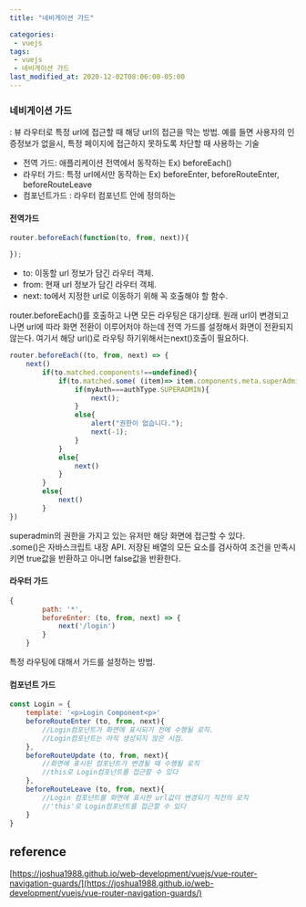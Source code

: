 ```yaml
---
title: "네비게이션 가드"

categories:
 - vuejs
tags:
 - vuejs
 - 네비게이션 가드
last_modified_at: 2020-12-02T08:06:00-05:00
---
```

### 네비게이션 가드
 : 뷰 라우터로 특정 url에 접근할 때 해당 url의 접근을 막는 방법.
 예를 들면 사용자의 인증정보가 없을시, 특정 페이지에 접근하지 못하도록 차단할 때 사용하는 기술
 * 전역 가드: 애플리케이션 전역에서 동작하는 Ex) beforeEach() 
 * 라우터 가드: 특정 url에서만 동작하는 Ex) beforeEnter, beforeRouteEnter, beforeRouteLeave
 * 컴포넌트가드 : 라우터 컴포넌트 안에 정의하는

#### 전역가드
```javascript
router.beforeEach(function(to, from, next)){

});
```
 * to: 이동할 url 정보가 담긴 라우터 객체.
 * from: 현재 url 정보가 담긴 라우터 객체.
 * next: to에서 지정한 url로 이동하기 위해 꼭 호출해야 할 함수.  

router.beforeEach()를 호출하고 나면 모든 라우팅은 대기상태.
원래 url이 변경되고 나면 url에 따라 화면 전환이 이루어저야 하는데 전역 가드를 설정해서 화면이 전환되지 않는다. 여기서 해당 url()로 라우팅 하기위해서는next()호출이 필요하다.

```javascript
router.beforeEach((to, from, next) => {
    next()
        if(to.matched.components!==undefined){
            if(to.matched.some( (item)=> item.components.meta.superAdmin)){
                if(myAuth===authType.SUPERADMIN){
                    next();
                }
                else{
                    alert("권한이 없습니다.");
                    next(-1);
                }
            }
            else{
                next()
            }
        }
        else{
            next()
        }
})
```
superadmin의 권한을 가지고 있는 유저만 해당 화면에 접근할 수 있다.  
.some()은 자바스크립트 내장 API. 저장된 배열의 모든 요소를 검사하여 조건을 만족시키면 true값을 반환하고 아니면 false값을 반환한다.  


#### 라우터 가드
```javascript
{
        path: '*',
        beforeEnter: (to, from, next) => {
            next('/login')
        }
    }
```
특정 라우팅에 대해서 가드를 설정하는 방법.  


#### 컴포넌트 가드
```javascript
const Login = {
	template: '<p>Login Component<p>'
	beforeRouteEnter (to, from, next){
		//Login컴포넌트가 화면에 표시되기 전에 수행될 로직.
		//Login컴포넌트는 아직 생성되지 않은 시점.
	},
	beforeRouteUpdate (to, from, next){
		//화면에 표시된 컴포넌트가 변경될 때 수행될 로직
		//this로 Login컴포넌트를 접근할 수 있다
	},
	beforeRouteLeave (to, from, next){
		//Login 컴포넌트를 화면에 표시한 url값이 변경되기 직전의 로직
		//'this'로 Login컴포넌트를 접근할 수 있다
	}
}
```
## reference
[https://joshua1988.github.io/web-development/vuejs/vue-router-navigation-guards/](https://joshua1988.github.io/web-development/vuejs/vue-router-navigation-guards/)
